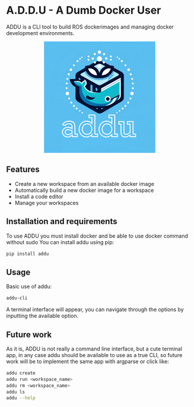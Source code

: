 # A.D.D.U - A Dumb Docker User

ADDU is a CLI tool to build ROS dockerimages and managing docker development environments.
<p align="center">
  <img src="images/addu_logo.png" alt="Texto alternativo" width="300">
</p>


## Features
- Create a new workspace from an available docker image
- Automatically build a new docker image for a workspace
- Install a code editor
- Manage your workspaces


## Installation and requirements
To use ADDU you must install docker and be able to use docker command without sudo
You can install addu using pip:
```bash
pip install addu 
```

## Usage
Basic use of addu:
```bash
addu-cli
```
A terminal interface will appear, you can navigate through the options by inputting the available option.


## Future work
As it is, ADDU is not really a command line interface, but a cute terminal app, in any case addu should be available to
use as a true CLI, so future work will be to implement the same app with argparse or click like:
```bash
addu create 
addu run <workspace_name>
addu rm <workspace_name>
addu ls 
addu --help
```
